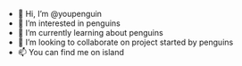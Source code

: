 - 👋 Hi, I’m @youpenguin
- 👀 I’m interested in penguins
- 🌱 I’m currently learning about penguins
- 💞️ I’m looking to collaborate on project started by penguins
- 📫 You can find me on island

